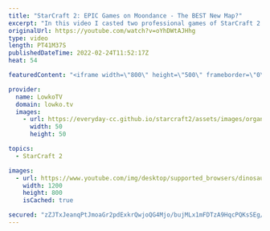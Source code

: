 ```yaml
---
title: "StarCraft 2: EPIC Games on Moondance - The BEST New Map?"
excerpt: "In this video I casted two professional games of StarCraft 2 on Moondance. Moondance is a map with a lot of bases but a short rush distance. A pocket third offers players a safe expansion but it has less mineral nodes than a regular base and only one gas geyser. This map is made by Marras, who also created"
originalUrl: https://youtube.com/watch?v=oYhDWtAJHhg
type: video
length: PT41M37S
publishedDateTime: 2022-02-24T11:52:17Z
heat: 54

featuredContent: "<iframe width=\"800\" height=\"500\" frameborder=\"0\" src=\"https://www.youtube.com/embed/oYhDWtAJHhg\" allow=\"accelerometer; autoplay; encrypted-media; gyroscope; picture-in-picture\" allowfullscreen></iframe>"

provider:
  name: LowkoTV
  domain: lowko.tv
  images:
    - url: https://everyday-cc.github.io/starcraft2/assets/images/organizations/lowko.tv-50x50.jpg
      width: 50
      height: 50

topics:
  - StarCraft 2

images:
  - url: https://www.youtube.com/img/desktop/supported_browsers/dinosaur.png
    width: 1200
    height: 800
    isCached: true

secured: "zZJTxJeanqPtJmoaGr2pdExkrQwjoQG4Mjo/bujMLx1mFDTzA9HqcPQKsSEg/LegDhmNmcDdK9ROiNOvmglO7IqLqmWRsLLrcAHWEUkrDlfH1BeZQ8fWe07tMkX7Wb//xkWrm41N6nNgs1GXzY5RakH8ak+LtU/0HUCShdqajESDPowMg+THoYYQlIpr4rpaaGyJt8WW7twHI08w+eQAmoAeFkKC5f9fb4SmydfL21x3dZXmLHhAFhPdYMrcrSnmNLClh1rOd9Ob4gIshy0QdZ9HuUna07cr29SrQi5ra4O5Wtxd5/InZ9Bp017dllvmxQTPxkfW4vIgoBCPcfNEbMj9seNbRtnO2FseTkQCqIN2QETSrD7yXbiXaWB0LSkLWO8utKc1A7zzpMaMABaN+ULWVYaFQ57Rr8fk3jKjLVA=;H/Q0EZCbtPCwb56YGRD3dw=="
---
```


